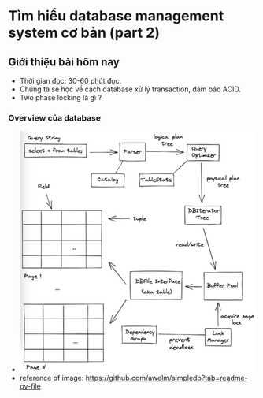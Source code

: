 # Tìm hiểu database management system cơ bản (part 2)

## Giới thiệu bài hôm nay
- Thời gian đọc: 30-60 phút đọc.
- Chúng ta sẽ học về cách database xử lý transaction, đảm bảo ACID.
- Two phase locking là gì ?

### Overview của database
- ![detail-db](./img/detail-db.png)
- reference of image: https://github.com/awelm/simpledb?tab=readme-ov-file

